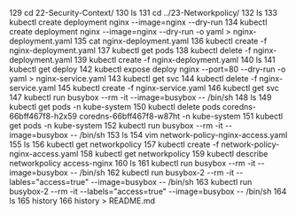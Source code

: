   129  cd 22-Security-Context/
  130  ls
  131  cd ../23-Networkpolicy/
  132  ls
  133  kubectl create deployment nginx --image=nginx --dry-run
  134  kubectl create deployment nginx --image=nginx --dry-run -o yaml > nginx-deployment.yaml
  135  cat nginx-deployment.yaml 
  136  kubectl create -f nginx-deployment.yaml 
  137  kubectl get pods 
  138  kubectl delete -f nginx-deployment.yaml 
  139  kubectl create -f nginx-deployment.yaml 
  140  ls
  141  kubectl get deploy 
  142  kubectl expose deploy nginx --port=80 --dry-run -o yaml > nginx-service.yaml 
  143  kubectl get svc 
  144  kubectl delete -f  nginx-service.yaml 
  145  kubectl create  -f  nginx-service.yaml 
  146  kubectl get svc 
  147  kubectl run busybox --rm -it --image=busybox -- /bin/sh
  148  ls
  149  kubectl get pods -n kube-system
  150  kubectl delete pods coredns-66bff467f8-h2x59 coredns-66bff467f8-w87ht -n kube-system
  151  kubectl get pods -n kube-system
  152  kubectl run busybox --rm -it --image=busybox -- /bin/sh
  153  ls
  154  vim network-policy-nginx-access.yaml 
  155  ls
  156  kubectl get networkpolicy
  157  kubectl create -f network-policy-nginx-access.yaml 
  158  kubectl get networkpolicy
  159  kubectl describe networkpolicy access-nginx
  160  ls
  161  kubectl run busybox --rm -it --image=busybox -- /bin/sh
  162  kubectl run busybox-2 --rm -it --lables="access=true" --image=busybox -- /bin/sh
  163  kubectl run busybox-2 --rm -it --labels="access=true" --image=busybox -- /bin/sh
  164  ls
  165  history 
  166  history  > README.md
